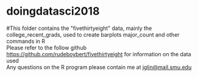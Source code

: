 # doingdatasci2018

#This folder contains the "fivethirtyeight" data, mainly the college_recent_grads, used to create barplots major_count and other commands in R              
Please refer to the follow github https://github.com/rudeboybert/fivethirtyeight for information on the data used                
Any questions on the R program please contain me at jglin@mail.smu.edu
